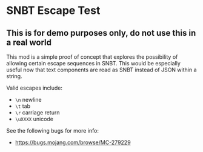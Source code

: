 # SNBT Escape Test

## This is for demo purposes only, do not use this in a real world

This mod is a simple proof of concept that explores the possibility of allowing certain escape sequences in SNBT. This would be especially useful now that text components are read as SNBT instead of JSON within a string.

Valid escapes include:
+ `\n` newline
+ `\t` tab
+ `\r` carriage return
+ `\uXXXX` unicode

See the following bugs for more info:
+ https://bugs.mojang.com/browse/MC-279229
